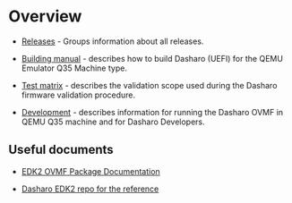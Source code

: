 # Overview


* [Releases](releases.md) - Groups information about all releases.

* [Building manual](building-manual.md) - describes how to build Dasharo (UEFI) for
    the QEMU Emulator Q35 Machine type.
    
* [Test matrix](test-matrix.md) - describes the validation scope used during the
    Dasharo firmware validation procedure.
    
* [Development](development.md) - describes information for running the Dasharo OVMF in QEMU Q35 machine and for Dasharo Developers.



## Useful documents

* [EDK2 OVMF Package Documentation](https://github.com/tianocore/edk2/blob/master/OvmfPkg/README)


* [Dasharo EDK2 repo for the reference](https://github.com/Dasharo/edk2)


